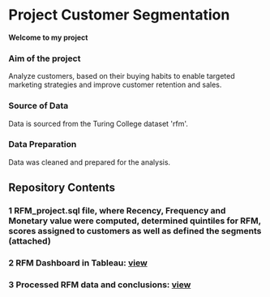 # Project Customer Segmentation  
**Welcome to my project**
### Aim of the project
Analyze customers, based on their buying habits to enable targeted marketing strategies and improve customer retention and sales.

### Source of Data
Data is sourced from the Turing College dataset 'rfm'.

### Data Preparation
Data was cleaned and prepared for the analysis.

## Repository Contents

### 1 RFM_project.sql file,  where Recency, Frequency and Monetary value were computed, determined quintiles for RFM, scores assigned to customers as well as defined the segments (attached)  

### 2 RFM Dashboard in Tableau: [view](https://public.tableau.com/app/profile/aliaksandr.parkhomenka/viz/RFManalysis_v2/Dashboard1)

### 3 Processed RFM data and conclusions: [view](https://docs.google.com/spreadsheets/d/1CmlC39rBUHrAVF3pgYKaMu47HfRIu8uSzJnFZf-uCZg/edit?gid=1009642697#gid=1009642697)
